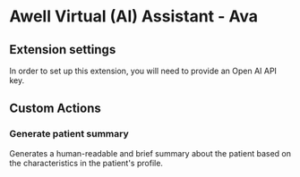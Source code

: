 # Awell Virtual (AI) Assistant - Ava

## Extension settings

In order to set up this extension, you will need to provide an Open AI API key.

## Custom Actions

### Generate patient summary

Generates a human-readable and brief summary about the patient based on the characteristics in the patient's profile.
